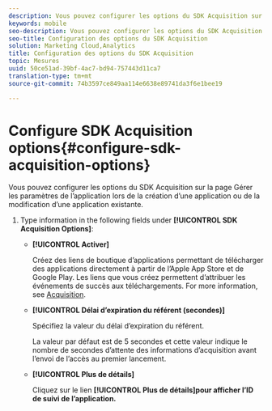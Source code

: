```yaml
---
description: Vous pouvez configurer les options du SDK Acquisition sur la page Gérer les paramètres de l’application lors de la création d’une application ou de la modification d’une application existante.
keywords: mobile
seo-description: Vous pouvez configurer les options du SDK Acquisition sur la page Gérer les paramètres de l’application lors de la création d’une application ou de la modification d’une application existante.
seo-title: Configuration des options du SDK Acquisition
solution: Marketing Cloud,Analytics
title: Configuration des options du SDK Acquisition
topic: Mesures
uuid: 50ce51ad-39bf-4ac7-bd94-757443d11ca7
translation-type: tm+mt
source-git-commit: 74b3597ce849aa114e6638e89741da3f6e1bee19

---
```



# Configure SDK Acquisition options{#configure-sdk-acquisition-options}

Vous pouvez configurer les options du SDK Acquisition sur la page Gérer les paramètres de l’application lors de la création d’une application ou de la modification d’une application existante.

1. Type information in the following fields under **[!UICONTROL SDK Acquisition Options]**:

   * **[!UICONTROL Activer]**

      Créez des liens de boutique d’applications permettant de télécharger des applications directement à partir de l’Apple App Store et de Google Play. Les liens que vous créez permettent d’attribuer les événements de succès aux téléchargements. For more information, see [Acquisition](//help/using/acquisition-main/acquisition-main.md).

   * **[!UICONTROL Délai d’expiration du référent (secondes)]**

      Spécifiez la valeur du délai d’expiration du référent.

      La valeur par défaut est de 5 secondes et cette valeur indique le nombre de secondes d’attente des informations d’acquisition avant l’envoi de l’accès au premier lancement.

   * **[!UICONTROL Plus de détails]**

      Cliquez sur le lien **[!UICONTROL Plus de détails]pour afficher l’ID de suivi de l’application.**
